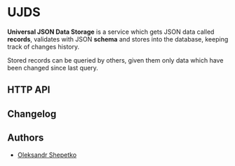 # UJDS

**Universal JSON Data Storage** is a service which gets JSON data called **records**, validates with JSON 
**schema** and stores into the database, keeping track of changes history.

Stored records can be queried by others, given them only data which have been changed since last query.  

## HTTP API

## Changelog

## Authors

- [Oleksandr Shepetko](https://shepetko.com)
